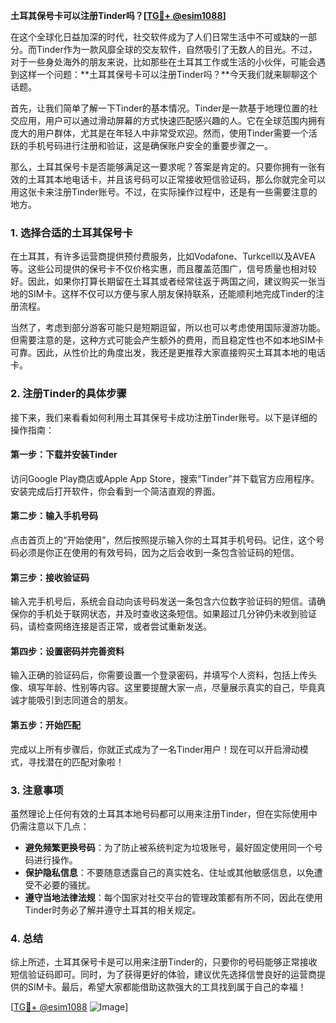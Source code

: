 **土耳其保号卡可以注册Tinder吗？[[TG💪+ @esim1088](https://t.me/s/esim1088)]**

在这个全球化日益加深的时代，社交软件成为了人们日常生活中不可或缺的一部分。而Tinder作为一款风靡全球的交友软件，自然吸引了无数人的目光。不过，对于一些身处海外的朋友来说，比如那些在土耳其工作或生活的小伙伴，可能会遇到这样一个问题：**土耳其保号卡可以注册Tinder吗？**今天我们就来聊聊这个话题。

首先，让我们简单了解一下Tinder的基本情况。Tinder是一款基于地理位置的社交应用，用户可以通过滑动屏幕的方式快速匹配感兴趣的人。它在全球范围内拥有庞大的用户群体，尤其是在年轻人中非常受欢迎。然而，使用Tinder需要一个活跃的手机号码进行注册和验证，这是确保账户安全的重要步骤之一。

那么，土耳其保号卡是否能够满足这一要求呢？答案是肯定的。只要你拥有一张有效的土耳其本地电话卡，并且该号码可以正常接收短信验证码，那么你就完全可以用这张卡来注册Tinder账号。不过，在实际操作过程中，还是有一些需要注意的地方。

### **1. 选择合适的土耳其保号卡**

在土耳其，有许多运营商提供预付费服务，比如Vodafone、Turkcell以及AVEA等。这些公司提供的保号卡不仅价格实惠，而且覆盖范围广，信号质量也相对较好。因此，如果你打算长期留在土耳其或者经常往返于两国之间，建议购买一张当地的SIM卡。这样不仅可以方便与家人朋友保持联系，还能顺利地完成Tinder的注册流程。

当然了，考虑到部分游客可能只是短期逗留，所以也可以考虑使用国际漫游功能。但需要注意的是，这种方式可能会产生额外的费用，而且稳定性也不如本地SIM卡可靠。因此，从性价比的角度出发，我还是更推荐大家直接购买土耳其本地的电话卡。

### **2. 注册Tinder的具体步骤**

接下来，我们来看看如何利用土耳其保号卡成功注册Tinder账号。以下是详细的操作指南：

#### **第一步：下载并安装Tinder**
访问Google Play商店或Apple App Store，搜索“Tinder”并下载官方应用程序。安装完成后打开软件，你会看到一个简洁直观的界面。

#### **第二步：输入手机号码**
点击首页上的“开始使用”，然后按照提示输入你的土耳其手机号码。记住，这个号码必须是你正在使用的有效号码，因为之后会收到一条包含验证码的短信。

#### **第三步：接收验证码**
输入完手机号后，系统会自动向该号码发送一条包含六位数字验证码的短信。请确保你的手机处于联网状态，并及时查收这条短信。如果超过几分钟仍未收到验证码，请检查网络连接是否正常，或者尝试重新发送。

#### **第四步：设置密码并完善资料**
输入正确的验证码后，你需要设置一个登录密码，并填写个人资料，包括上传头像、填写年龄、性别等内容。这里要提醒大家一点，尽量展示真实的自己，毕竟真诚才能吸引到志同道合的朋友。

#### **第五步：开始匹配**
完成以上所有步骤后，你就正式成为了一名Tinder用户！现在可以开启滑动模式，寻找潜在的匹配对象啦！

### **3. 注意事项**

虽然理论上任何有效的土耳其本地号码都可以用来注册Tinder，但在实际使用中仍需注意以下几点：

- **避免频繁更换号码**：为了防止被系统判定为垃圾账号，最好固定使用同一个号码进行操作。
- **保护隐私信息**：不要随意透露自己的真实姓名、住址或其他敏感信息，以免遭受不必要的骚扰。
- **遵守当地法律法规**：每个国家对社交平台的管理政策都有所不同，因此在使用Tinder时务必了解并遵守土耳其的相关规定。

### **4. 总结**

综上所述，土耳其保号卡是可以用来注册Tinder的，只要你的号码能够正常接收短信验证码即可。同时，为了获得更好的体验，建议优先选择信誉良好的运营商提供的SIM卡。最后，希望大家都能借助这款强大的工具找到属于自己的幸福！

[[TG💪+ @esim1088](https://t.me/s/esim1088) ![Image](https://i.postimg.cc/4NQfJmqS/Snipaste-2025-05-13-00-14-12.png)]